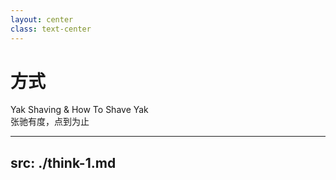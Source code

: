 ```yaml
---
layout: center
class: text-center
---
```


# 方式
Yak Shaving & How To Shave Yak
<br>张驰有度，点到为止

---
src: ./think-1.md
---
